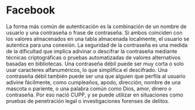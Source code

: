 # Facebook
La forma más común de autenticación es la combinación de un nombre de usuario y una contraseña o frase de contraseña. Si ambos coinciden con los valores almacenados en una tabla almacenada localmente, el usuario se autentica para una conexión. La seguridad de la contraseña es una medida de la dificultad que implica adivinar o descifrar la contraseña mediante técnicas criptográficas o pruebas automatizadas de valores alternativos basadas en bibliotecas.  Una contraseña débil puede ser muy corta o solo usar caracteres alfanuméricos, lo que simplifica el descifrado. Una contraseña débil también puede ser una que alguien que perfila al usuario adivine fácilmente, como cumpleaños, apodo, dirección, nombre de una mascota o pariente, o una palabra común como Dios, amor, dinero o contraseña.  Por eso nació CUPP, y se puede utilizar en situaciones como pruebas de penetración legal o investigaciones forenses de delitos.
